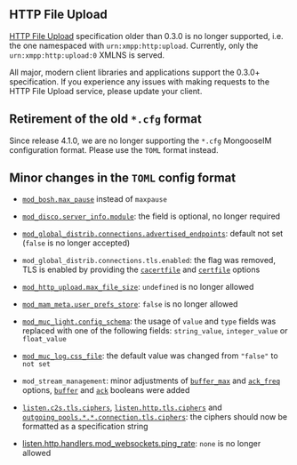 ## HTTP File Upload

[HTTP File Upload](https://xmpp.org/extensions/xep-0363.html) specification older than 0.3.0 is no longer supported, i.e. the one namespaced with `urn:xmpp:http:upload`.
Currently, only the `urn:xmpp:http:upload:0` XMLNS is served.

All major, modern client libraries and applications support the 0.3.0+ specification.
If you experience any issues with making requests to the HTTP File Upload service, please update your client.

## Retirement of the old `*.cfg` format

Since release 4.1.0, we are no longer supporting the `*.cfg` MongooseIM configuration format. Please use the `TOML` format instead.

## Minor changes in the `TOML` config format

* [`mod_bosh.max_pause`](../modules/mod_bosh.md#modulesmod_boshmax_pause) instead of `maxpause`

* [`mod_disco.server_info.module`](../modules/mod_disco.md#modulesmod_discoserver_info): the field is optional, no longer required

* [`mod_global_distrib.connections.advertised_endpoints`](../modules/mod_global_distrib.md#modulesmod_global_distribconnectionsadvertised_endpoints): default not set (`false` is no longer accepted)

* `mod_global_distrib.connections.tls.enabled`: the flag was removed, TLS is enabled by providing the [`cacertfile`](../modules/mod_global_distrib.md#modulesmod_global_distribconnectionstlscacertfile) and [`certfile`](../modules/mod_global_distrib.md#modulesmod_global_distribconnectionstlscertfile) options

* [`mod_http_upload.max_file_size`](../modules/mod_http_upload.md#modulesmod_http_uploadmax_file_size): `undefined` is no longer allowed

* [`mod_mam_meta.user_prefs_store`](../modules/mod_mam.md#modulesmod_mam_metauser_prefs_store): `false` is no longer allowed

* [`mod_muc_light.config_schema`](../modules/mod_muc_light.md#modulesmod_muc_lightconfig_schema): the usage of `value` and `type` fields was replaced with one of the following fields: `string_value`, `integer_value` or `float_value`

* [`mod_muc_log.css_file`](../modules/mod_muc_log.md#modulesmod_muc_logcss_file): the default value was changed from `"false"` to `not set`

* `mod_stream_management`: minor adjustments of [`buffer_max`](../modules/mod_stream_management.md#modulesmod_stream_managementbuffer_max) and [`ack_freq`](../modules/mod_stream_management.md#modulesmod_stream_managementack_freq) options, [`buffer`](../modules/mod_stream_management.md#modulesmod_stream_managementbuffer) and [`ack`](../modules/mod_stream_management.md#modulesmod_stream_managementack) booleans were added

* [`listen.c2s.tls.ciphers`](../configuration/listen.md#listenc2stlsciphers), [`listen.http.tls.ciphers`](../configuration/listen.md#listenhttptlsciphers) and [`outgoing_pools.*.*.connection.tls.ciphers`](../configuration/outgoing-connections.md#outgoing_poolsconnectiontlsciphers): the ciphers should now be formatted as a specification string

* [listen.http.handlers.mod_websockets.ping_rate](../configuration/listen.md#listenhttphandlersmod_websocketsping_rate): `none` is no longer allowed
